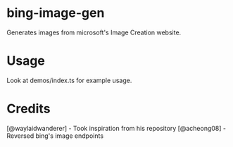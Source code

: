 # bing-image-gen

Generates images from microsoft's Image Creation website.

# Usage

Look at demos/index.ts for example usage.

# Credits

[@waylaidwanderer] - Took inspiration from his repository 
[@acheong08] - Reversed bing's image endpoints
